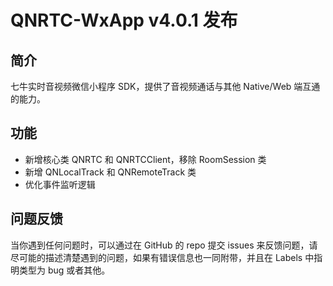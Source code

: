 # QNRTC-WxApp v4.0.1 发布

## 简介
七牛实时音视频微信小程序 SDK，提供了音视频通话与其他 Native/Web 端互通的能力。

## 功能
* 新增核心类 QNRTC 和 QNRTCClient，移除 RoomSession 类
* 新增 QNLocalTrack 和 QNRemoteTrack 类
* 优化事件监听逻辑

## 问题反馈
当你遇到任何问题时，可以通过在 GitHub 的 repo 提交 issues 来反馈问题，请尽可能的描述清楚遇到的问题，如果有错误信息也一同附带，并且在 Labels 中指明类型为 bug 或者其他。
